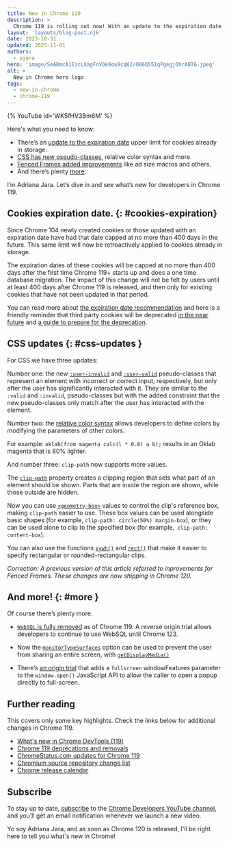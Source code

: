 ```yaml
---
title: New in Chrome 119
description: >
  Chrome 119 is rolling out now! With an update to the expiration date upper limit  for cookies already in storage. CSS has new pseudo classes, relative color syntax, Fenced Frames improvements like ad size macros, and there’s plenty more.
layout: 'layouts/blog-post.njk'
date: 2023-10-31
updated: 2023-11-01
authors:
  - ajara
hero: 'image/SeARmcA1EicLXagFnVOe0ou9cqK2/O86Q55IqPgegjOhrABT6.jpeg'
alt: >
  New in Chrome hero logo
tags:
  - new-in-chrome
  - chrome-119
---
```


{% YouTube id='WK5fHV3Bm6M' %}

Here's what you need to know:

* There’s an [update to the expiration date](#cookies-expiration) upper limit  for cookies already in storage.
*  [CSS has new pseudo-classes](#css-updates), relative color syntax and more.
*  [Fenced Frames added improvements](#fenced-frames-improvements) like ad size macros and others.
*  And there’s plenty [more](#more).

I’m Adriana Jara. Let’s dive in and see what’s new for developers in Chrome 119.

## Cookies expiration date. {: #cookies-expiration}

Since Chrome 104 newly created cookies or those updated with an expiration date have had that date capped at no more than 400 days in the future. This same limit will now be retroactively applied to cookies already in storage.

The expiration dates of these cookies will be capped at no more than 400 days after the first time Chrome 119+ starts up and does a one time database migration. The impact of this change will not be felt by users until at least 400 days after Chrome 119 is released, and then only for existing cookies that have not been updated in that period.

You can read more about [the expiration date recommendation](https://httpwg.org/http-extensions/draft-ietf-httpbis-rfc6265bis.html#name-the-expires-attribute) and here is a friendly reminder that third party cookies will be deprecated [in the near future](https://privacysandbox.com/news/the-next-stages-of-privacy-sandbox-general-availability) and [a guide to prepare for the deprecation](/docs/privacy-sandbox/third-party-cookie-phase-out).

## CSS updates {: #css-updates }

For CSS we have three updates:

Number one: the new [`:user-invalid`](https://developer.mozilla.org/docs/Web/CSS/:user-invalid) and [`:user-valid`](https://developer.mozilla.org/docs/Web/CSS/:user-valid) pseudo-classes that represent an element with incorrect or correct input, respectively, but only after the user has significantly interacted with it. They are similar to the `:valid` and `:invalid`, pseudo-classes but with the added constraint that the new pseudo-classes only match after the user has interacted with the element.

Number two: the [relative color syntax](/blog/css-relative-color-syntax/) allows developers to define colors by modifying the parameters of other colors.

For example: `oklab(from magenta calc(l * 0.8) a b);` results in an Oklab magenta that is 80% lighter.

And number three: `clip-path` now supports more values.

The [`clip-path`](https://developer.mozilla.org/docs/Web/CSS/clip-path) property creates a clipping region that sets what part of an element should be shown. Parts that are inside the region are shown, while those outside are hidden.

Now you can use [`<geometry-box>`](https://developer.mozilla.org/docs/Web/CSS/clip-path#geometry-box) values to control the clip's reference box, making `clip-path` easier to use. These box values can be used alongside basic shapes (for example, `clip-path: circle(50%) margin-box`), or they can be used alone to clip to the specified box (for example,` clip-path: content-box`).

You can also use the functions [`xywh()`](https://developer.mozilla.org/docs/Web/CSS/basic-shape/xywh) and [`rect()`](https://developer.mozilla.org/docs/Web/CSS/basic-shape/rect) that make it easier to specify rectangular or rounded-rectangular clips.

_Correction: A previous version of this article referred to inprovements for Fenced Frames. These changes are now shipping in Chrome 120._

## And more! {: #more }

Of course there’s plenty more.

* [`WebSQL` is fully removed](/blog/deprecating-web-sql/) as of Chrome 119. A reverse origin trial allows developers to continue to use WebSQL until Chrome 123.

* Now the [`monitorTypeSurfaces`](/docs/web-platform/screen-sharing-controls/#monitorTypeSurfaces) option can be used to prevent the user from sharing an entire screen, with [`getDisplayMedia()`](https://developer.mozilla.org/docs/Web/API/MediaDevices/getDisplayMedia)

* There’s [an origin trial](/origintrials/#/view_trial/106960491150049281) that adds a `fullscreen` windowFeatures parameter to the `window.open()` JavaScript API to allow the caller to open a popup directly to full-screen.

## Further reading

This covers only some key highlights. Check the links below for
additional changes in Chrome 119.

* [What's new in Chrome DevTools (119)](/blog/new-in-devtools-119/)
* [Chrome 119 deprecations and removals](/blog/deps-rems-119/)
* [ChromeStatus.com updates for Chrome 119](https://chromestatus.com/features#milestone%3D119)
* [Chromium source repository change list](https://chromium.googlesource.com/chromium/src/+log/118.0.5993.116..119.0.6045.63)
* [Chrome release calendar](https://chromiumdash.appspot.com/schedule)

## Subscribe

To stay up to date, [subscribe](https://goo.gl/6FP1a5) to the
[Chrome Developers YouTube channel](https://www.youtube.com/user/ChromeDevelopers/),
and you'll get an email notification whenever we launch a new video.

Yo soy Adriana Jara, and as soon as Chrome 120 is released, I'll be right here to
tell you what's new in Chrome!
